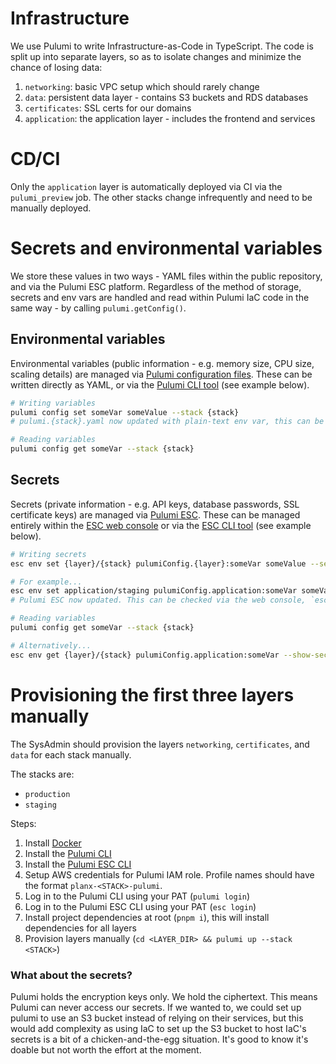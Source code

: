 # Infrastructure

We use Pulumi to write Infrastructure-as-Code in TypeScript.
The code is split up into separate layers, so as to isolate changes and minimize the chance of losing data:

1. `networking`: basic VPC setup which should rarely change
2. `data`: persistent data layer - contains S3 buckets and RDS databases
3. `certificates`: SSL certs for our domains
4. `application`: the application layer - includes the frontend and services

# CD/CI

Only the `application` layer is automatically deployed via CI via the `pulumi_preview` job. The other stacks change infrequently and need to be manually deployed. 

# Secrets and environmental variables
We store these values in two ways - YAML files within the public repository, and via the Pulumi ESC platform. Regardless of the method of storage, secrets and env vars are handled and read within Pulumi IaC code in the same way - by calling `pulumi.getConfig()`.

## Environmental variables
Environmental variables (public information - e.g. memory size, CPU size, scaling details) are managed via [Pulumi configuration files](https://www.pulumi.com/docs/iac/concepts/config/). These can be written directly as YAML, or via the [Pulumi CLI tool](https://www.pulumi.com/docs/iac/download-install/) (see example below).

```sh
# Writing variables
pulumi config set someVar someValue --stack {stack}
# pulumi.{stack}.yaml now updated with plain-text env var, this can be committed to public repo

# Reading variables
pulumi config get someVar --stack {stack}
```

## Secrets
Secrets (private information - e.g. API keys, database passwords, SSL certificate keys) are managed via [Pulumi ESC](https://www.pulumi.com/docs/esc/). These can be managed entirely within the [ESC web console](https://app.pulumi.com/planx) or via the [ESC CLI tool](https://www.pulumi.com/docs/esc/download-install/) (see example below).

```sh
# Writing secrets
esc env set {layer}/{stack} pulumiConfig.{layer}:someVar someValue --secret

# For example...
esc env set application/staging pulumiConfig.application:someVar someValue --secret
# Pulumi ESC now updated. This can be checked via the web console, `esc env get {layer}/{stack}` or `pulumi config get someVar`

# Reading variables
pulumi config get someVar --stack {stack}

# Alternatively...
esc env get {layer}/{stack} pulumiConfig.application:someVar --show-secret
```

# Provisioning the first three layers manually

The SysAdmin should provision the layers `networking`, `certificates`, and `data` for each stack manually.

The stacks are:

- `production`
- `staging`

Steps:

1. Install [Docker](https://docs.docker.com/get-docker/)
2. Install the [Pulumi CLI](https://www.pulumi.com/docs/reference/cli/)
3. Install the [Pulumi ESC CLI](https://www.pulumi.com/docs/esc/download-install/)
4. Setup AWS credentials for Pulumi IAM role. Profile names should have the format `planx-<STACK>-pulumi`.
5. Log in to the Pulumi CLI using your PAT (`pulumi login`)
5. Log in to the Pulumi ESC CLI using your PAT (`esc login`)
6. Install project dependencies at root (`pnpm i`), this will install dependencies for all layers
7. Provision layers manually (`cd <LAYER_DIR> && pulumi up --stack <STACK>`)

### What about the secrets?

Pulumi holds the encryption keys only. We hold the ciphertext. This means Pulumi can never access our secrets.  If we wanted to, we could set up pulumi to use an S3 bucket instead of relying on their services, but this would add complexity as using IaC to set up the S3 bucket to host IaC's secrets is a bit of a chicken-and-the-egg situation. It's good to know it's doable but not worth the effort at the moment.
